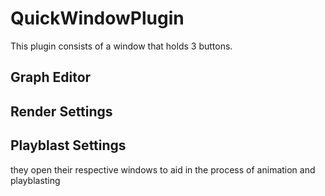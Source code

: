 # QuickWindowPlugin


This plugin consists of a window that holds 3 buttons.

## Graph Editor
## Render Settings
## Playblast Settings

they open their respective windows to aid in the process of animation and playblasting
